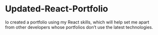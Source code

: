 # Updated-React-Portfolio
Io created a portfolio using my React skills, which will help set me apart from other developers whose portfolios don’t use the latest technologies.
